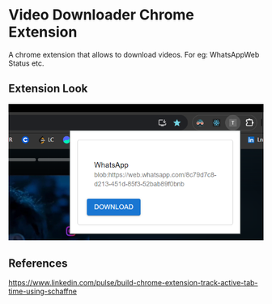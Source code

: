 # Video Downloader Chrome Extension
A chrome extension that allows to download videos. For eg: WhatsAppWeb Status etc.

## Extension Look
![Extension Look](./public/view.png)

## References
https://www.linkedin.com/pulse/build-chrome-extension-track-active-tab-time-using-schaffne

